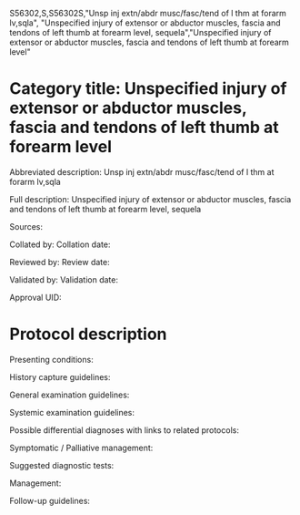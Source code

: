 S56302,S,S56302S,"Unsp inj extn/abdr musc/fasc/tend of l thm at forarm lv,sqla", "Unspecified injury of extensor or abductor muscles, fascia and tendons of left thumb at forearm level, sequela","Unspecified injury of extensor or abductor muscles, fascia and tendons of left thumb at forearm level"
# Category title: Unspecified injury of extensor or abductor muscles, fascia and tendons of left thumb at forearm level

Abbreviated description: Unsp inj extn/abdr musc/fasc/tend of l thm at forarm lv,sqla

Full description: Unspecified injury of extensor or abductor muscles, fascia and tendons of left thumb at forearm level, sequela

Sources:

Collated by:
Collation date:

Reviewed by:
Review date:

Validated by:
Validation date:

Approval UID:

# Protocol description

Presenting conditions:

History capture guidelines:

General examination guidelines:

Systemic examination guidelines:

Possible differential diagnoses with links to related protocols:

Symptomatic / Palliative management:

Suggested diagnostic tests:

Management:

Follow-up guidelines:
